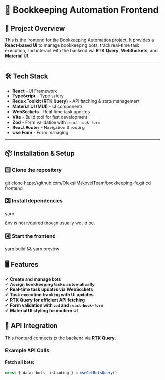 # 📌 Bookkeeping Automation Frontend

## 🚀 Project Overview

This is the frontend for the Bookkeeping Automation project. It provides a **React-based UI** to manage bookkeeping bots, track real-time task execution, and interact with the backend via **RTK Query**, **WebSockets**, and **Material UI**.

---

## 🛠️ Tech Stack

- **React** - UI Framework
- **TypeScript** - Type safety
- **Redux Toolkit (RTK Query)** - API fetching & state management
- **Material UI (MUI)** - UI components
- **WebSockets** - Real-time task updates
- **Vite** - Build tool for fast development
- **Zod** - Form validation with `react-hook-form`
- **React Router** - Navigation & routing
- **Use Form** - Form managing

---

## 📦 Installation & Setup

### **1️⃣ Clone the repository**

git clone https://github.com/OleksiiMakoveiTeam/bookkeeping-fe.git
cd frontend

### **2️⃣ Install dependencies**

yarn

Env is not required though usually would be.

### **4️⃣ Start the frontend**

yarn build && yarn preview

## 🖥️ Features

✔ **Create and manage bots**  
✔ **Assign bookkeeping tasks automatically**  
✔ **Real-time task updates via WebSockets**  
✔ **Task execution tracking with UI updates**  
✔ **RTK Query for efficient API fetching**  
✔ **Form validation with `zod` and `react-hook-form`**  
✔ **Material UI styling for modern UI**

## 📜 API Integration

This frontend connects to the backend via **RTK Query**.

### **Example API Calls**

#### Fetch all bots:

```ts
const { data: bots, isLoading } = useGetBotsQuery()
```
